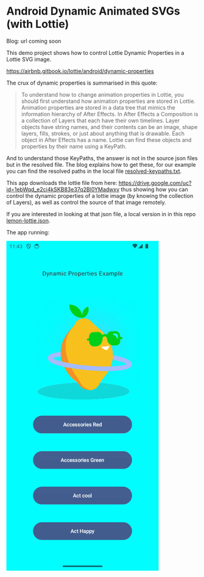 # Android Dynamic Animated SVGs (with Lottie)

Blog: url coming soon

This demo project shows how to control Lottie Dynamic Properties in a Lottie SVG image.

https://airbnb.gitbook.io/lottie/android/dynamic-properties

The crux of dynamic properties is summarised in this quote:

> To understand how to change animation properties in Lottie, you should first understand how animation properties are stored in Lottie.
> Animation properties are stored in a data tree that mimics the information hierarchy of After Effects. In After Effects a Composition is a
> collection of Layers that each have their own timelines. Layer objects have string names, and their contents can be an image, shape layers,
> fills, strokes, or just about anything that is drawable. Each object in After Effects has a name. Lottie can find these objects and
> properties by their name using a KeyPath.

And to understand those KeyPaths, the answer is not in the source json files but in the resolved file. The blog explains how to get these,
for our example you can find the resolved paths in the local file [resolved-keypaths.txt](resolved-keypaths.txt).

This app downloads the lottie file from here: https://drive.google.com/uc?id=1ebWqd_e2ci4kSKB83e37q2Bl0YMadwxv thus showing how you can
control the dynamic properties of a lottie image (by knowing the collection of Layers), as well as control the source of that image
remotely.

If you are interested in looking at that json file, a local version in in this repo [lemon-lottie.json](lemon-lottie.json).

The app running:

![](lemon-app.gif)
